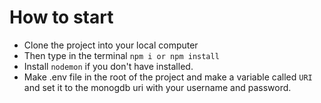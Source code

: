 # How to start

- Clone the project into your local computer
- Then type in the terminal `npm i or npm install`
- Install `nodemon` if you don't have installed.
- Make .env file in the root of the project and make a variable called `URI` and set it to the monogdb uri with your username and password.
